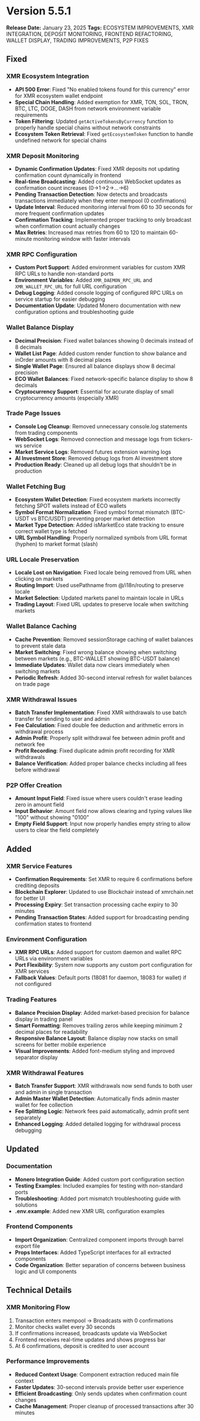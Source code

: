 # Version 5.5.1

**Release Date:** January 23, 2025
**Tags:** ECOSYSTEM IMPROVEMENTS, XMR INTEGRATION, DEPOSIT MONITORING, FRONTEND REFACTORING, WALLET DISPLAY, TRADING IMPROVEMENTS, P2P FIXES

## Fixed

### XMR Ecosystem Integration
- **API 500 Error**: Fixed "No enabled tokens found for this currency" error for XMR ecosystem wallet endpoint
- **Special Chain Handling**: Added exemption for XMR, TON, SOL, TRON, BTC, LTC, DOGE, DASH from network environment variable requirements
- **Token Filtering**: Updated `getActiveTokensByCurrency` function to properly handle special chains without network constraints
- **Ecosystem Token Retrieval**: Fixed `getEcosystemToken` function to handle undefined network for special chains

### XMR Deposit Monitoring
- **Dynamic Confirmation Updates**: Fixed XMR deposits not updating confirmation count dynamically in frontend
- **Real-time Broadcasting**: Added continuous WebSocket updates as confirmation count increases (0→1→2→...→6)
- **Pending Transaction Detection**: Now detects and broadcasts transactions immediately when they enter mempool (0 confirmations)
- **Update Interval**: Reduced monitoring interval from 60 to 30 seconds for more frequent confirmation updates
- **Confirmation Tracking**: Implemented proper tracking to only broadcast when confirmation count actually changes
- **Max Retries**: Increased max retries from 60 to 120 to maintain 60-minute monitoring window with faster intervals

### XMR RPC Configuration
- **Custom Port Support**: Added environment variables for custom XMR RPC URLs to handle non-standard ports
- **Environment Variables**: Added `XMR_DAEMON_RPC_URL` and `XMR_WALLET_RPC_URL` for full URL configuration
- **Debug Logging**: Added console logging of configured RPC URLs on service startup for easier debugging
- **Documentation Update**: Updated Monero documentation with new configuration options and troubleshooting guide

### Wallet Balance Display
- **Decimal Precision**: Fixed wallet balances showing 0 decimals instead of 8 decimals
- **Wallet List Page**: Added custom render function to show balance and inOrder amounts with 8 decimal places
- **Single Wallet Page**: Ensured all balance displays show 8 decimal precision
- **ECO Wallet Balances**: Fixed network-specific balance display to show 8 decimals
- **Cryptocurrency Support**: Essential for accurate display of small cryptocurrency amounts (especially XMR)

### Trade Page Issues
- **Console Log Cleanup**: Removed unnecessary console.log statements from trading components
- **WebSocket Logs**: Removed connection and message logs from tickers-ws service
- **Market Service Logs**: Removed futures extension warning logs
- **AI Investment Store**: Removed debug logs from AI investment store
- **Production Ready**: Cleaned up all debug logs that shouldn't be in production

### Wallet Fetching Bug
- **Ecosystem Wallet Detection**: Fixed ecosystem markets incorrectly fetching SPOT wallets instead of ECO wallets
- **Symbol Format Normalization**: Fixed symbol format mismatch (BTC-USDT vs BTC/USDT) preventing proper market detection
- **Market Type Detection**: Added isMarketEco state tracking to ensure correct wallet type is fetched
- **URL Symbol Handling**: Properly normalized symbols from URL format (hyphen) to market format (slash)

### URL Locale Preservation
- **Locale Lost on Navigation**: Fixed locale being removed from URL when clicking on markets
- **Routing Import**: Used usePathname from @/i18n/routing to preserve locale
- **Market Selection**: Updated markets panel to maintain locale in URLs
- **Trading Layout**: Fixed URL updates to preserve locale when switching markets

### Wallet Balance Caching
- **Cache Prevention**: Removed sessionStorage caching of wallet balances to prevent stale data
- **Market Switching**: Fixed wrong balance showing when switching between markets (e.g., BTC-WALLET showing BTC-USDT balance)
- **Immediate Updates**: Wallet data now clears immediately when switching markets
- **Periodic Refresh**: Added 30-second interval refresh for wallet balances on trade page

### XMR Withdrawal Issues
- **Batch Transfer Implementation**: Fixed XMR withdrawals to use batch transfer for sending to user and admin
- **Fee Calculation**: Fixed double fee deduction and arithmetic errors in withdrawal process
- **Admin Profit**: Properly split withdrawal fee between admin profit and network fee
- **Profit Recording**: Fixed duplicate admin profit recording for XMR withdrawals
- **Balance Verification**: Added proper balance checks including all fees before withdrawal

### P2P Offer Creation
- **Amount Input Field**: Fixed issue where users couldn't erase leading zero in amount field
- **Input Behavior**: Amount field now allows clearing and typing values like "100" without showing "0100"
- **Empty Field Support**: Input now properly handles empty string to allow users to clear the field completely

## Added

### XMR Service Features
- **Confirmation Requirements**: Set XMR to require 6 confirmations before crediting deposits
- **Blockchain Explorer**: Updated to use Blockchair instead of xmrchain.net for better UI
- **Processing Expiry**: Set transaction processing cache expiry to 30 minutes
- **Pending Transaction States**: Added support for broadcasting pending confirmation states to frontend

### Environment Configuration
- **XMR RPC URLs**: Added support for custom daemon and wallet RPC URLs via environment variables
- **Port Flexibility**: System now supports any custom port configuration for XMR services
- **Fallback Values**: Default ports (18081 for daemon, 18083 for wallet) if not configured

### Trading Features
- **Balance Precision Display**: Added market-based precision for balance display in trading panel
- **Smart Formatting**: Removes trailing zeros while keeping minimum 2 decimal places for readability
- **Responsive Balance Layout**: Balance display now stacks on small screens for better mobile experience
- **Visual Improvements**: Added font-medium styling and improved separator display

### XMR Withdrawal Features
- **Batch Transfer Support**: XMR withdrawals now send funds to both user and admin in single transaction
- **Admin Master Wallet Detection**: Automatically finds admin master wallet for fee collection
- **Fee Splitting Logic**: Network fees paid automatically, admin profit sent separately
- **Enhanced Logging**: Added detailed logging for withdrawal process debugging

## Updated

### Documentation
- **Monero Integration Guide**: Added custom port configuration section
- **Testing Examples**: Included examples for testing with non-standard ports
- **Troubleshooting**: Added port mismatch troubleshooting guide with solutions
- **.env.example**: Added new XMR URL configuration examples

### Frontend Components
- **Import Organization**: Centralized component imports through barrel export file
- **Props Interfaces**: Added TypeScript interfaces for all extracted components
- **Code Organization**: Better separation of concerns between business logic and UI components

## Technical Details

### XMR Monitoring Flow
1. Transaction enters mempool → Broadcasts with 0 confirmations
2. Monitor checks wallet every 30 seconds
3. If confirmations increased, broadcasts update via WebSocket
4. Frontend receives real-time updates and shows progress bar
5. At 6 confirmations, deposit is credited to user account

### Performance Improvements
- **Reduced Context Usage**: Component extraction reduced main file context
- **Faster Updates**: 30-second intervals provide better user experience
- **Efficient Broadcasting**: Only sends updates when confirmation count changes
- **Cache Management**: Proper cleanup of processed transactions after 30 minutes